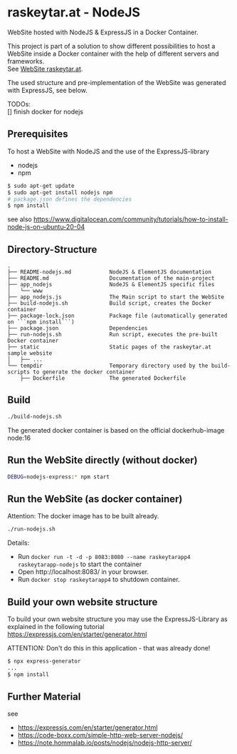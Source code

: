 # raskeytar.at - NodeJS

WebSite hosted with NodeJS & ExpressJS in a Docker Container.

This project is part of a solution to show different possibilities to host a WebSite inside a Docker container 
with the help of different servers and frameworks.  
See [WebSite raskeytar.at](README.md).

The used structure and pre-implementation of the WebSite was generated with ExpressJS, see below.

TODOs:  
  [] finish docker for nodejs  

## Prerequisites

To host a WebSite with NodeJS and the use of the ExpressJS-library
- nodejs
- npm

```bash
$ sudo apt-get update
$ sudo apt-get install nodejs npm
# package.json defines the dependencies
$ npm install 
```

see also https://www.digitalocean.com/community/tutorials/how-to-install-node-js-on-ubuntu-20-04

## Directory-Structure
```
.
├── README-nodejs.md            NodeJS & ElementJS documentation
├── README.md                   Documentation of the main-project
├── app_nodejs                  NodeJS & ElementJS specific files
│   └── www
├── app_nodejs.js               The Main script to start the WebSite
├── build-nodejs.sh             Build script, creates the Docker container
├── package-lock.json           Package file (automatically generated on ```npm install```)
├── package.json                Dependencies 
├── run-nodejs.sh               Run script, executes the pre-built Docker container
├── static                      Static pages of the raskeytar.at sample website
│   ├── ... 
└── tempdir                     Temporary directory used by the build-scripts to generate the docker container
    ├── Dockerfile              The generated Dockerfile
```

## Build
```bash
./build-nodejs.sh
```
The generated docker container is based on the official dockerhub-image node:16

## Run the WebSite directly (without docker)
```bash
DEBUG=nodejs-express:* npm start
```

## Run the WebSite (as docker container)
Attention: The docker image has to be built already.
```bash
./run-nodejs.sh
```

Details:
- Run ```docker run -t -d -p 8083:8080 --name raskeytarapp4 raskeytarapp-nodejs``` to start the container
- Open http://localhost:8083/ in your browser.
- Run ```docker stop raskeytarapp4``` to shutdown container.


## Build your own website structure
To build your own website structure you may use the ExpressJS-Library as explained in the following tutorial
https://expressjs.com/en/starter/generator.html

ATTENTION: Don't do this in this application - that was already done!

```bash
$ npx express-generator
...
$ npm install
```

## Further Material
see 
- https://expressjs.com/en/starter/generator.html
- https://code-boxx.com/simple-http-web-server-nodejs/
- https://note.hommalab.io/posts/nodejs/nodejs-http-server/
